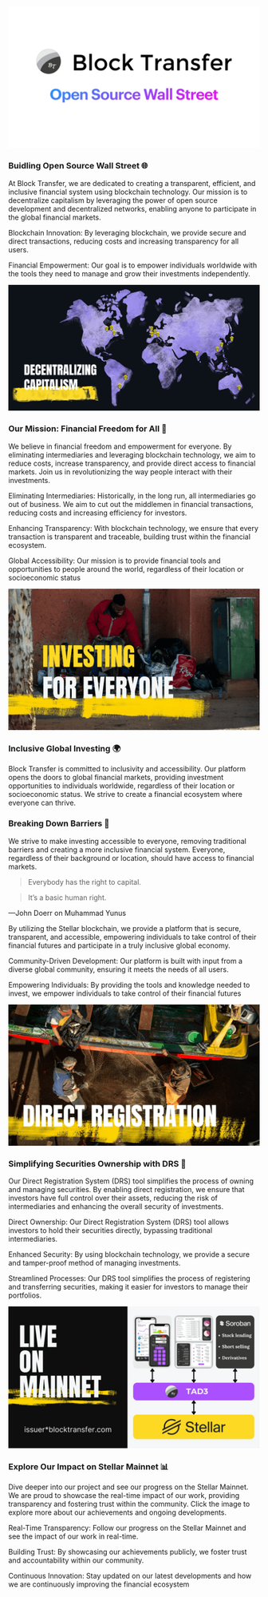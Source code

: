 [![Block Transfer](profile/imgs/intro.png)](https://www.blocktransfer.com/)

### Buidling Open Source Wall Street 🌐
At Block Transfer, we are dedicated to creating a transparent, efficient, and inclusive financial system using blockchain technology. Our mission is to decentralize capitalism by leveraging the power of open source development and decentralized networks, enabling anyone to participate in the global financial markets.

Blockchain Innovation: By leveraging blockchain, we provide secure and direct transactions, reducing costs and increasing transparency for all users.

Financial Empowerment: Our goal is to empower individuals worldwide with the tools they need to manage and grow their investments independently.


[![We're on a mission](profile/imgs/mission.png)](https://www.blocktransfer.com/about/values)

### Our Mission: Financial Freedom for All 🚀
We believe in financial freedom and empowerment for everyone. By eliminating intermediaries and leveraging blockchain technology, we aim to reduce costs, increase transparency, and provide direct access to financial markets. Join us in revolutionizing the way people interact with their investments.

Eliminating Intermediaries: Historically, in the long run, all intermediaries go out of business. We aim to cut out the middlemen in financial transactions, reducing costs and increasing efficiency for investors.


Enhancing Transparency: With blockchain technology, we ensure that every transaction is transparent and traceable, building trust within the financial ecosystem.


Global Accessibility: Our mission is to provide financial tools and opportunities to people around the world, regardless of their location or socioeconomic status


[![Investing for everyone](profile/imgs/inclusion.png)](https://blocktransfer.com/.well-known/yellowpaper.pdf#page=5)

### Inclusive Global Investing 🌍
Block Transfer is committed to inclusivity and accessibility. Our platform opens the doors to global financial markets, providing investment opportunities to individuals worldwide, regardless of their location or socioeconomic status. We strive to create a financial ecosystem where everyone can thrive.

### Breaking Down Barriers 🚧

We strive to make investing accessible to everyone, removing traditional barriers and creating a more inclusive financial system. Everyone, regardless of their background or location, should have access to financial markets.

> Everybody has the right to capital.

> It’s a basic human right.

&mdash;John Doerr on Muhammad Yunus

By utilizing the Stellar blockchain, we provide a platform that is secure, transparent, and accessible, empowering individuals to take control of their financial futures and participate in a truly inclusive global economy.

Community-Driven Development: Our platform is built with input from a diverse global community, ensuring it meets the needs of all users.

Empowering Individuals: By providing the tools and knowledge needed to invest, we empower individuals to take control of their financial futures


[![Direct registration tool](profile/imgs/method.png)](https://www.whydrs.org/)

### Simplifying Securities Ownership with DRS 🔐
Our Direct Registration System (DRS) tool simplifies the process of owning and managing securities. By enabling direct registration, we ensure that investors have full control over their assets, reducing the risk of intermediaries and enhancing the overall security of investments.

Direct Ownership: Our Direct Registration System (DRS) tool allows investors to hold their securities directly, bypassing traditional intermediaries.

Enhanced Security: By using blockchain technology, we provide a secure and tamper-proof method of managing investments.

Streamlined Processes: Our DRS tool simplifies the process of registering and transferring securities, making it easier for investors to manage their portfolios.


[![Learn more on mainnet](profile/imgs/summary.png)](https://stellar.expert/explorer/public/account/GDRM3MK6KMHSYIT4E2AG2S2LWTDBJNYXE4H72C7YTTRWOWX5ZBECFWO7)

### Explore Our Impact on Stellar Mainnet 📊
Dive deeper into our project and see our progress on the Stellar Mainnet. We are proud to showcase the real-time impact of our work, providing transparency and fostering trust within the community. Click the image to explore more about our achievements and ongoing developments.

Real-Time Transparency: Follow our progress on the Stellar Mainnet and see the impact of our work in real-time.

Building Trust: By showcasing our achievements publicly, we foster trust and accountability within our community.

Continuous Innovation: Stay updated on our latest developments and how we are continuously improving the financial ecosystem
